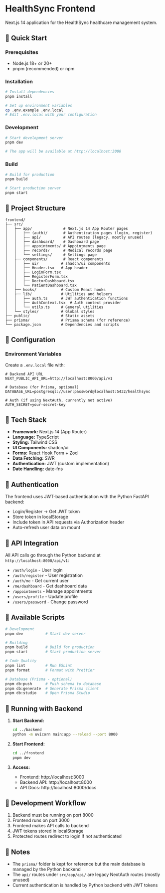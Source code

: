 # HealthSync Frontend

Next.js 14 application for the HealthSync healthcare management system.

## 🚀 Quick Start

### Prerequisites
- Node.js 18+ or 20+
- pnpm (recommended) or npm

### Installation

```bash
# Install dependencies
pnpm install

# Set up environment variables
cp .env.example .env.local
# Edit .env.local with your configuration
```

### Development

```bash
# Start development server
pnpm dev

# The app will be available at http://localhost:3000
```

### Build

```bash
# Build for production
pnpm build

# Start production server
pnpm start
```

## 📁 Project Structure

```
frontend/
├── src/
│   ├── app/              # Next.js 14 App Router pages
│   │   ├── (auth)/       # Authentication pages (login, register)
│   │   ├── api/          # API routes (legacy, mostly unused)
│   │   ├── dashboard/    # Dashboard page
│   │   ├── appointments/ # Appointments page
│   │   ├── records/      # Medical records page
│   │   └── settings/     # Settings page
│   ├── components/       # React components
│   │   ├── ui/          # shadcn/ui components
│   │   ├── Header.tsx   # App header
│   │   ├── LoginForm.tsx
│   │   ├── RegisterForm.tsx
│   │   ├── DoctorDashboard.tsx
│   │   └── PatientDashboard.tsx
│   ├── hooks/           # Custom React hooks
│   ├── lib/             # Utilities and helpers
│   │   ├── auth.ts      # JWT authentication functions
│   │   ├── AuthContext.tsx  # Auth context provider
│   │   └── utils.ts     # General utilities
│   └── styles/          # Global styles
├── public/              # Static assets
├── prisma/              # Prisma schema (for reference)
└── package.json         # Dependencies and scripts
```

## 🔧 Configuration

### Environment Variables

Create a `.env.local` file with:

```env
# Backend API URL
NEXT_PUBLIC_API_URL=http://localhost:8000/api/v1

# Database (for Prisma, optional)
DATABASE_URL=postgresql://user:password@localhost:5432/healthsync

# Auth (if using NextAuth, currently not active)
AUTH_SECRET=your-secret-key
```

## 🎨 Tech Stack

- **Framework:** Next.js 14 (App Router)
- **Language:** TypeScript
- **Styling:** Tailwind CSS
- **UI Components:** shadcn/ui
- **Forms:** React Hook Form + Zod
- **Data Fetching:** SWR
- **Authentication:** JWT (custom implementation)
- **Date Handling:** date-fns

## 🔐 Authentication

The frontend uses JWT-based authentication with the Python FastAPI backend:

- Login/Register → Get JWT token
- Store token in localStorage
- Include token in API requests via Authorization header
- Auto-refresh user data on mount

## 📡 API Integration

All API calls go through the Python backend at `http://localhost:8000/api/v1`:

- `/auth/login` - User login
- `/auth/register` - User registration
- `/auth/me` - Get current user
- `/me/dashboard` - Get dashboard data
- `/appointments` - Manage appointments
- `/users/profile` - Update profile
- `/users/password` - Change password

## 🧪 Available Scripts

```bash
# Development
pnpm dev          # Start dev server

# Building
pnpm build        # Build for production
pnpm start        # Start production server

# Code Quality
pnpm lint         # Run ESLint
pnpm format       # Format with Prettier

# Database (Prisma - optional)
pnpm db:push      # Push schema to database
pnpm db:generate  # Generate Prisma client
pnpm db:studio    # Open Prisma Studio
```

## 🚦 Running with Backend

1. **Start Backend:**
   ```bash
   cd ../backend
   python -m uvicorn main:app --reload --port 8000
   ```

2. **Start Frontend:**
   ```bash
   cd ../frontend
   pnpm dev
   ```

3. **Access:**
   - Frontend: http://localhost:3000
   - Backend API: http://localhost:8000
   - API Docs: http://localhost:8000/docs

## 🔄 Development Workflow

1. Backend must be running on port 8000
2. Frontend runs on port 3000
3. Frontend makes API calls to backend
4. JWT tokens stored in localStorage
5. Protected routes redirect to login if not authenticated

## 📝 Notes

- The `prisma/` folder is kept for reference but the main database is managed by the Python backend
- The `api/` routes under `src/app/api/` are legacy NextAuth routes (mostly unused)
- Current authentication is handled by Python backend with JWT tokens
